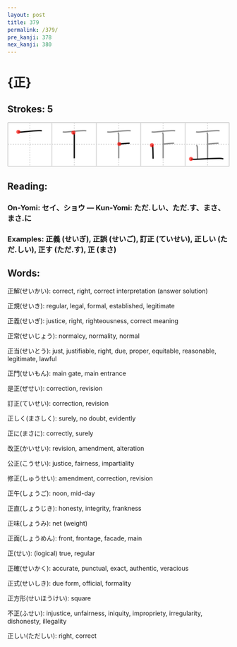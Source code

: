 ```yaml
---
layout: post
title: 379
permalink: /379/
pre_kanji: 378
nex_kanji: 380
---
```


# {正}

## Strokes: 5

<div class="stroke"><img src="../images/E6ADA3.png" /></div>

## Reading:

### On-Yomi: セイ、ショウ &mdash; Kun-Yomi: ただ.しい、ただ.す、まさ、まさ.に

### Examples: 正義 (せいぎ), 正誤 (せいご), 訂正 (ていせい), 正しい (ただ.しい), 正す (ただ.す), 正 (まさ)

## Words:

正解(せいかい): correct, right, correct interpretation (answer solution)

正規(せいき): regular, legal, formal, established, legitimate

正義(せいぎ): justice, right, righteousness, correct meaning

正常(せいじょう): normalcy, normality, normal

正当(せいとう): just, justifiable, right, due, proper, equitable, reasonable, legitimate, lawful

正門(せいもん): main gate, main entrance

是正(ぜせい): correction, revision

訂正(ていせい): correction, revision

正しく(まさしく): surely, no doubt, evidently

正に(まさに): correctly, surely

改正(かいせい): revision, amendment, alteration

公正(こうせい): justice, fairness, impartiality

修正(しゅうせい): amendment, correction, revision

正午(しょうご): noon, mid-day

正直(しょうじき): honesty, integrity, frankness

正味(しょうみ): net (weight)

正面(しょうめん): front, frontage, facade, main

正(せい): (logical) true, regular

正確(せいかく): accurate, punctual, exact, authentic, veracious

正式(せいしき): due form, official, formality

正方形(せいほうけい): square

不正(ふせい): injustice, unfairness, iniquity, impropriety, irregularity, dishonesty, illegality

正しい(ただしい): right, correct
